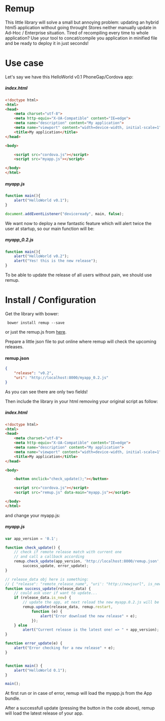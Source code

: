 # Remup
This little library will solve a small but annoying problem:
updating an hybrid html5 application without going throught Stores
neither manually update in Ad-Hoc / Enterprise situation.
Tired of recompiling every time to whole application? Use your tool to concat/compile
you application in minified file and be ready to deploy it in just seconds!

# Use case
Let's say we have this HelloWorld v0.1 PhoneGap/Cordova app:

##### index.html
```html
<!doctype html>
<html>
<head>
	<meta charset="utf-8">
	<meta http-equiv="X-UA-Compatible" content="IE=edge">
	<meta name="description" content="My application">
	<meta name="viewport" content="width=device-width, initial-scale=1">
	<title>My application</title>
</head>

<body>

	<script src="cordova.js"></script>
    <script src="myapp.js"></script>

</body>
</html>
```

##### myapp.js
```javascript
function main(){
    alert("HelloWorld v0.1");
}

document.addEventListener("deviceready", main, false);
```

We want now to deploy a new fantastic feature which will alert twice the user at startup,
so our main function will be:

##### myapp_0.2.js
```javascript
function main(){
    alert("HelloWorld v0.2");
    alert("Yes! this is the new release");
}
```

To be able to update the release of all users without pain, we should use remup.


# Install / Configuration
Get the library with bower:
```
 bower install remup --save
```
or just the remup.js from [here](https://raw.githubusercontent.com/lesion/remup/master/remup.js).

Prepare a little json file to put online where remup will check the upcoming releases.

#### remup.json
```json
{
	"release": "v0.2",
	"uri": "http://localhost:8000/myapp_0.2.js"
}
```

As you can see there are only two fields!

Then include the library in your html removing your original script as follow:

##### index.html
```html
<!doctype html>
<html>
<head>
	<meta charset="utf-8">
	<meta http-equiv="X-UA-Compatible" content="IE=edge">
	<meta name="description" content="My application">
	<meta name="viewport" content="width=device-width, initial-scale=1">
	<title>My application</title>
</head>

<body>

    <button onclick="check_update();"></button>

	<script src="cordova.js"></script>
    <script src="remup.js" data-main="myapp.js"></script>

</body>
</html>
```

and change your myapp.js:
##### myapp.js
``` javascript
var app_version = '0.1';

function check_update() {
    // check if remote release match with current one
    // and call a callback according
    remup.check_update(app_version, 'http://localhost:8000/remup.json',
        success_update, error_update);
}

// release_data obj here is something:
// { "release": "remote_release_name", "uri': "http://newjsurl", is_new: true }
function success_update(release_data) {
    // could ask user if want to update...
    if (release_data.is_new) {
        // update the app, at next reload the new myapp.0.2.js will be loaded !
        remup.update(release_data, remup.restart,
            function (e) {
                alert("Error download the new release" + e);
            });
    } else
        alert("Current release is the latest one! => " + app_version);
}

function error_update(e) {
    alert("Error checking for a new release" + e);
}


function main() {
    alert("HelloWorld 0.1");
}

main();
```

At first run or in case of error, remup will load the myapp.js from the
App bundle.

After a successfull update (pressing the button in the code above), remup will
load the latest release of your app.



